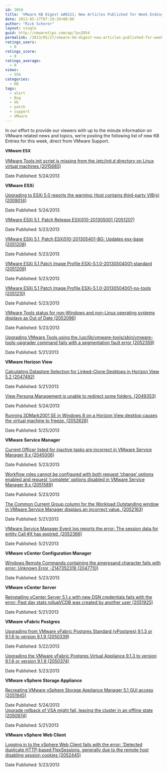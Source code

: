 ```yaml
---
id: 2054
title: 'VMware KB Digest &#8211; New Articles Published for Week Ending 5/25/13'
date: 2013-05-27T07:19:29+00:00
author: "Rick Scherer"
layout: single
guid: http://vmwaretips.com/wp/?p=2054
permalink: /2013/05/27/vmware-kb-digest-new-articles-published-for-week-ending-52513/
ratings_users:
  - 0
ratings_score:
  - 0
ratings_average:
  - 0
views:
  - 556
categories:
  - KB
tags:
  - alert
  - Bug
  - kb
  - patch
  - support
  - VMware
---
```

In our effort to provide our viewers with up to the minute information on VMware related news and topics, we&#8217;re posting the following list of new KB Entries for this week, direct from VMware Support.

<strong style="font-size: 13px; line-height: 19px;"><!--more-->VMware ESX</strong>

<a href="http://kb.vmware.com/kb/2015685" target="_blank">VMware Tools init script is missing from the /etc/init.d directory on Linux virtual machines (2015685)</a>
  
Date Published: 5/24/2013

**VMware ESXi**
  
<a href="http://kb.vmware.com/kb/2009014" target="_blank">Upgrading to ESXi 5.0 reports the warning: Host contains third-party VIB(s) (2009014)</a>
  
Date Published: 5/24/2013
  
<a href="http://kb.vmware.com/kb/2051207" target="_blank">VMware ESXi 5.1, Patch Release ESXi510-201305001 (2051207)</a>
  
Date Published: 5/23/2013
  
<a href="http://kb.vmware.com/kb/2051208" target="_blank">VMware ESXi 5.1, Patch ESXi510-201305401-BG: Updates esx-base (2051208)</a>
  
Date Published: 5/23/2013
  
<a href="http://kb.vmware.com/kb/2051209" target="_blank">VMware ESXi 5.1 Patch Image Profile ESXi-5.1.0-20130504001-standard (2051209)</a>
  
Date Published: 5/23/2013
  
<a href="http://kb.vmware.com/kb/2051210" target="_blank">VMware ESXi 5.1 Patch Image Profile ESXi-5.1.0-20130504001-no-tools (2051210)</a>
  
Date Published: 5/23/2013
  
<a href="http://kb.vmware.com/kb/2052096" target="_blank">VMware Tools status for non-Windows and non-Linux operating systems displays as Out of Date (2052096)</a>
  
Date Published: 5/23/2013
  
<a href="http://kb.vmware.com/kb/2052359" target="_blank">Upgrading VMware Tools using the /usr/lib/vmware-tools/sbin/vmware-tools-upgrader command fails with a segmentation fault error (2052359)</a>
  
Date Published: 5/21/2013

**VMware Horizon View**
  
<a href="http://kb.vmware.com/kb/2047492" target="_blank">Calculating Datastore Selection for Linked-Clone Desktops in Horizon View 5.2 (2047492)</a>
  
Date Published: 5/21/2013
  
<a href="http://kb.vmware.com/kb/2049353" target="_blank">View Persona Management is unable to redirect some folders. (2049353)</a>
  
Date Published: 5/24/2013
  
<a href="http://kb.vmware.com/kb/2052626" target="_blank">Running 3DMark2001 SE in Windows 8 on a Horizon View desktop causes the virtual machine to freeze. (2052626)</a>
  
Date Published: 5/25/2013

**VMware Service Manager**
  
<a href="http://kb.vmware.com/kb/2045006" target="_blank">Current Officer listed for inactive tasks are incorrect in VMware Service Manager 9.x (2045006)</a>
  
Date Published: 5/23/2013
  
<a href="http://kb.vmware.com/kb/2051589" target="_blank">Workflow roles cannot be configured with both request ‘change’ options enabled and request ‘complete’ options disabled in VMware Service Manager 9.x (2051589)</a>
  
Date Published: 5/23/2013
  
<a href="http://kb.vmware.com/kb/2052163" target="_blank">The Common Current Group column for the Workload Outstanding window in VMware Service Manager displays an incorrect value. (2052163)</a>
  
Date Published: 5/21/2013
  
<a href="http://kb.vmware.com/kb/2052366" target="_blank">VMware Service Manager Event log reports the error: The session data for entity Call #X has expired. (2052366)</a>
  
Date Published: 5/21/2013

**VMware vCenter Configuration Manager**
  
<a href="http://kb.vmware.com/kb/2047710" target="_blank">Windows Remote Commands containing the amerpsand character fails with error: Unknown Error -2147352319 (2047710)</a>
  
Date Published: 5/23/2013

**VMware vCenter Server**
  
<a href="http://kb.vmware.com/kb/2051925" target="_blank">Reinstalling vCenter Server 5.1.x with new DSN credentials fails with the error: Past day stats rollupVCDB was created by another user (2051925)</a>
  
Date Published: 5/21/2013

**VMware vFabric Postgres**
  
<a href="http://kb.vmware.com/kb/2050339" target="_blank">Upgrading from VMware vFabric Postgres Standard (vPostgres) 9.1.3 or 9.1.6 to version 9.1.9 (2050339)</a>
  
Date Published: 5/22/2013
  
<a href="http://kb.vmware.com/kb/2050374" target="_blank">Upgrading the VMware vFabric Postgres Virtual Appliance 9.1.3 to version 9.1.6 or version 9.1.9 (2050374)</a>
  
Date Published: 5/23/2013

**VMware vSphere Storage Appliance**
  
<a href="http://kb.vmware.com/kb/2051945" target="_blank">Recreating VMware vSphere Storage Appliance Manager 5.1 GUI access (2051945)</a>
  
Date Published: 5/24/2013<a href="http://kb.vmware.com/kb/2050974" target="_blank"><br /> Upgrade rollback of VSA might fail, leaving the cluster in an offline state (2050974)</a>
  
Date Published: 5/21/2013

**VMware vSphere Web Client**
  
<a href="http://kb.vmware.com/kb/2052445" target="_blank">Logging in to the vSphere Web Client fails with the error: ‘Detected duplicate HTTP-based FlexSessions, generally due to the remote host disabling session cookies (2052445)</a>
  
Date Published: 5/23/2013